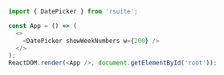 <!--start-code-->

```js
import { DatePicker } from 'rsuite';

const App = () => (
  <>
    <DatePicker showWeekNumbers w={200} />
  </>
);
ReactDOM.render(<App />, document.getElementById('root'));
```

<!--end-code-->
